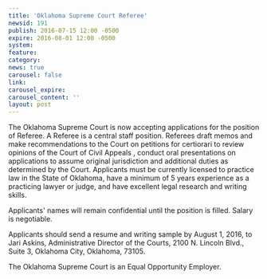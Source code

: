 ```yaml
---
title: 'Oklahoma Supreme Court Referee'
newsid: 191
publish: 2016-07-15 12:00 -0500
expire: 2016-08-01 12:00 -0500
system: 
feature: 
category: 
news: true
carousel: false
link: 
carousel_expire: 
carousel_content: ''
layout: post
---
```

<p>The Oklahoma Supreme Court is now accepting applications for the position of Referee. A Referee is a central staff position. Referees draft memos and make recommendations to the Court on petitions for certiorari to review opinions of the Court of Civil Appeals , conduct oral presentations on applications to assume original jurisdiction and additional duties as determined by the Court. Applicants must be currently licensed to practice law in the State of Oklahoma, have a minimum of 5 years experience as a practicing lawyer or judge, and have excellent legal research and writing skills. </p>
<p>Applicants' names will remain confidential until the position is filled. Salary is negotiable.</p>
<p>Applicants should send a resume and writing sample by August 1, 2016, to Jari Askins, Administrative Director of the Courts, 2100 N. Lincoln Blvd., Suite 3, Oklahoma City, Oklahoma, 73105.</p>
<p>The Oklahoma Supreme Court is an Equal Opportunity Employer.</p>